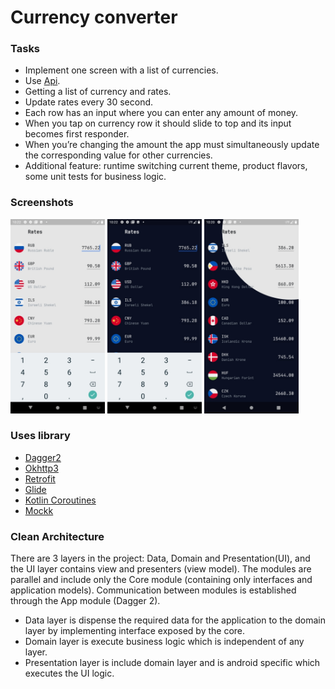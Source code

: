 #  Currency converter

### Tasks

- Implement one screen with a list of currencies.
- Use [Api](https://api.exchangeratesapi.io/latest?base=EUR).
- Getting a list of currency and rates.
- Update rates every 30 second.
- Each row has an input where you can enter any amount of money.
- When you tap on currency row it should slide to top and its input becomes first responder.
- When you’re changing the amount the app must simultaneously update the corresponding value for other currencies.
- Additional feature: runtime switching current theme, product flavors, some unit tests for business logic.

### Screenshots

<img src="proj_description_img/CC_1.jpg" width="30%"> <img src="proj_description_img/CC_2.jpg" width="30%"> <img src="proj_description_img/CC_3.jpg" width="30%">

### Uses library

- [Dagger2](https://github.com/google/dagger)
- [Okhttp3](https://github.com/square/okhttp)
- [Retrofit](https://square.github.io/retrofit/)
- [Glide](https://github.com/bumptech/glide/)
- [Kotlin Coroutines](https://github.com/Kotlin/kotlinx.coroutines/)
- [Mockk](https://mockk.io/)

### Clean Architecture

There are 3 layers in the project: Data, Domain and Presentation(UI), and the UI layer contains view and presenters (view model).
The modules are parallel and include only the Core module (containing only interfaces and application models).
Communication between modules is established through the App module (Dagger 2).

- Data layer is dispense the required data for the application to the domain layer by implementing interface exposed by the core.
- Domain layer is execute business logic which is independent of any layer.
- Presentation layer is include domain layer and is android specific which executes the UI logic.